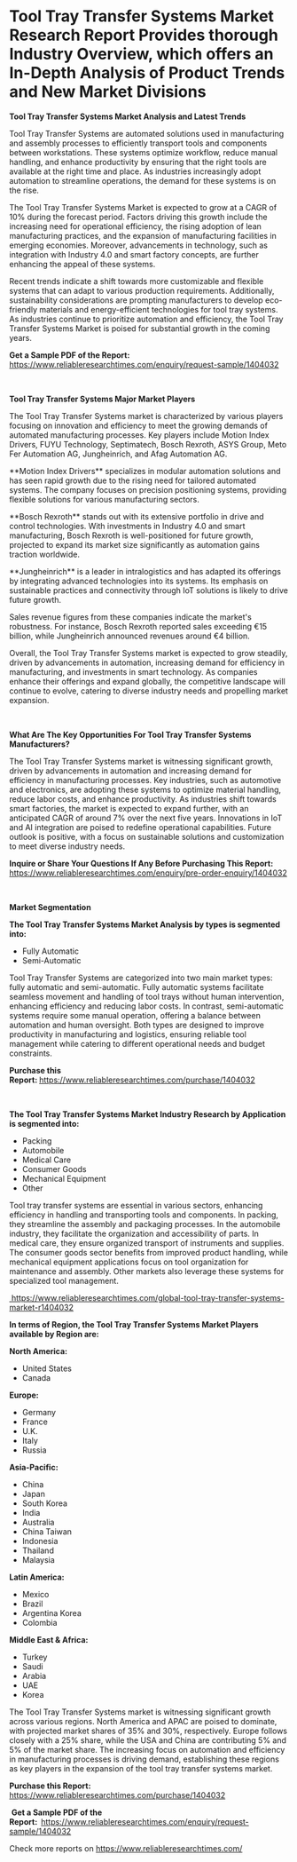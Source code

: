 <p><h1>Tool Tray Transfer Systems Market Research Report Provides thorough Industry Overview, which offers an In-Depth Analysis of Product Trends and New Market Divisions</h1></p><p><strong>Tool Tray Transfer Systems Market Analysis and Latest Trends</strong></p>
<p><p>Tool Tray Transfer Systems are automated solutions used in manufacturing and assembly processes to efficiently transport tools and components between workstations. These systems optimize workflow, reduce manual handling, and enhance productivity by ensuring that the right tools are available at the right time and place. As industries increasingly adopt automation to streamline operations, the demand for these systems is on the rise.</p><p>The Tool Tray Transfer Systems Market is expected to grow at a CAGR of 10% during the forecast period. Factors driving this growth include the increasing need for operational efficiency, the rising adoption of lean manufacturing practices, and the expansion of manufacturing facilities in emerging economies. Moreover, advancements in technology, such as integration with Industry 4.0 and smart factory concepts, are further enhancing the appeal of these systems.</p><p>Recent trends indicate a shift towards more customizable and flexible systems that can adapt to various production requirements. Additionally, sustainability considerations are prompting manufacturers to develop eco-friendly materials and energy-efficient technologies for tool tray systems. As industries continue to prioritize automation and efficiency, the Tool Tray Transfer Systems Market is poised for substantial growth in the coming years.</p></p>
<p><strong>Get a Sample PDF of the Report:&nbsp;</strong> <a href="https://www.reliableresearchtimes.com/enquiry/request-sample/1404032?utm_campaign=2193&utm_medium=2&utm_source=Github&utm_content=ia&utm_term=28032025&utm_id=tool-tray-transfer-systems">https://www.reliableresearchtimes.com/enquiry/request-sample/1404032</a></p>
<p>&nbsp;</p>
<p><strong>Tool Tray Transfer Systems Major Market Players</strong></p>
<p><p>The Tool Tray Transfer Systems market is characterized by various players focusing on innovation and efficiency to meet the growing demands of automated manufacturing processes. Key players include Motion Index Drivers, FUYU Technology, Septimatech, Bosch Rexroth, ASYS Group, Meto Fer Automation AG, Jungheinrich, and Afag Automation AG.</p><p>**Motion Index Drivers** specializes in modular automation solutions and has seen rapid growth due to the rising need for tailored automated systems. The company focuses on precision positioning systems, providing flexible solutions for various manufacturing sectors.</p><p>**Bosch Rexroth** stands out with its extensive portfolio in drive and control technologies. With investments in Industry 4.0 and smart manufacturing, Bosch Rexroth is well-positioned for future growth, projected to expand its market size significantly as automation gains traction worldwide.</p><p>**Jungheinrich** is a leader in intralogistics and has adapted its offerings by integrating advanced technologies into its systems. Its emphasis on sustainable practices and connectivity through IoT solutions is likely to drive future growth. </p><p>Sales revenue figures from these companies indicate the market's robustness. For instance, Bosch Rexroth reported sales exceeding €15 billion, while Jungheinrich announced revenues around €4 billion. </p><p>Overall, the Tool Tray Transfer Systems market is expected to grow steadily, driven by advancements in automation, increasing demand for efficiency in manufacturing, and investments in smart technology. As companies enhance their offerings and expand globally, the competitive landscape will continue to evolve, catering to diverse industry needs and propelling market expansion.</p></p>
<p>&nbsp;</p>
<p><strong>What Are The Key Opportunities For Tool Tray Transfer Systems Manufacturers?</strong></p>
<p><p>The Tool Tray Transfer Systems market is witnessing significant growth, driven by advancements in automation and increasing demand for efficiency in manufacturing processes. Key industries, such as automotive and electronics, are adopting these systems to optimize material handling, reduce labor costs, and enhance productivity. As industries shift towards smart factories, the market is expected to expand further, with an anticipated CAGR of around 7% over the next five years. Innovations in IoT and AI integration are poised to redefine operational capabilities. Future outlook is positive, with a focus on sustainable solutions and customization to meet diverse industry needs.</p></p>
<p><strong>Inquire or Share Your Questions If Any Before Purchasing This Report:</strong> <a href="https://www.reliableresearchtimes.com/enquiry/pre-order-enquiry/1404032?utm_campaign=2193&utm_medium=2&utm_source=Github&utm_content=ia&utm_term=28032025&utm_id=tool-tray-transfer-systems">https://www.reliableresearchtimes.com/enquiry/pre-order-enquiry/1404032</a></p>
<p>&nbsp;</p>
<p><strong>Market Segmentation</strong></p>
<p><strong>The Tool Tray Transfer Systems Market Analysis by types is segmented into:</strong></p>
<p><ul><li>Fully Automatic</li><li>Semi-Automatic</li></ul></p>
<p><p>Tool Tray Transfer Systems are categorized into two main market types: fully automatic and semi-automatic. Fully automatic systems facilitate seamless movement and handling of tool trays without human intervention, enhancing efficiency and reducing labor costs. In contrast, semi-automatic systems require some manual operation, offering a balance between automation and human oversight. Both types are designed to improve productivity in manufacturing and logistics, ensuring reliable tool management while catering to different operational needs and budget constraints.</p></p>
<p><strong>Purchase this Report:&nbsp;</strong><a href="https://www.reliableresearchtimes.com/purchase/1404032?utm_campaign=2193&utm_medium=2&utm_source=Github&utm_content=ia&utm_term=28032025&utm_id=tool-tray-transfer-systems">https://www.reliableresearchtimes.com/purchase/1404032</a></p>
<p>&nbsp;</p>
<p><strong>The Tool Tray Transfer Systems Market Industry Research by Application is segmented into:</strong></p>
<p><ul><li>Packing</li><li>Automobile</li><li>Medical Care</li><li>Consumer Goods</li><li>Mechanical Equipment</li><li>Other</li></ul></p>
<p><p>Tool tray transfer systems are essential in various sectors, enhancing efficiency in handling and transporting tools and components. In packing, they streamline the assembly and packaging processes. In the automobile industry, they facilitate the organization and accessibility of parts. In medical care, they ensure organized transport of instruments and supplies. The consumer goods sector benefits from improved product handling, while mechanical equipment applications focus on tool organization for maintenance and assembly. Other markets also leverage these systems for specialized tool management.</p></p>
<p><a href="https://www.reliableresearchtimes.com/global-tool-tray-transfer-systems-market-r1404032?utm_campaign=2193&utm_medium=2&utm_source=Github&utm_content=ia&utm_term=28032025&utm_id=tool-tray-transfer-systems">&nbsp;https://www.reliableresearchtimes.com/global-tool-tray-transfer-systems-market-r1404032</a></p>
<p><strong>In terms of Region, the Tool Tray Transfer Systems Market Players available by Region are:</strong></p>
<p>
    <p> <strong> North America: </strong>
        <ul>
            <li>United States</li>
            <li>Canada</li>
        </ul>
        </p> 
    <p> <strong> Europe: </strong>
        <ul>
            <li>Germany</li>
            <li>France</li>
            <li>U.K.</li>
            <li>Italy</li>
            <li>Russia</li>
        </ul>
        </p> 
    <p> <strong> Asia-Pacific: </strong>
        <ul>
            <li>China</li>
            <li>Japan</li>
            <li>South Korea</li>
            <li>India</li>
            <li>Australia</li>
            <li>China Taiwan</li>
            <li>Indonesia</li>
            <li>Thailand</li>
            <li>Malaysia</li>
        </ul>
        </p> 
    <p> <strong> Latin America: </strong>
        <ul>
            <li>Mexico</li>
            <li>Brazil</li>
            <li>Argentina Korea</li>
            <li>Colombia</li>
        </ul>
        </p> 
    <p> <strong> Middle East & Africa: </strong>
        <ul>
            <li>Turkey</li>
            <li>Saudi</li>
            <li>Arabia</li>
            <li>UAE</li>
            <li>Korea</li>
        </ul>
    </p>
    </p>
<p><p>The Tool Tray Transfer Systems market is witnessing significant growth across various regions. North America and APAC are poised to dominate, with projected market shares of 35% and 30%, respectively. Europe follows closely with a 25% share, while the USA and China are contributing 5% and 5% of the market share. The increasing focus on automation and efficiency in manufacturing processes is driving demand, establishing these regions as key players in the expansion of the tool tray transfer systems market.</p></p>
<p><strong>Purchase this Report: </strong><a href="https://www.reliableresearchtimes.com/purchase/1404032?utm_campaign=2193&utm_medium=2&utm_source=Github&utm_content=ia&utm_term=28032025&utm_id=tool-tray-transfer-systems">https://www.reliableresearchtimes.com/purchase/1404032</a></p>
<p>&nbsp;<strong>Get a Sample PDF of the Report:&nbsp;&nbsp;</strong><a href="https://www.reliableresearchtimes.com/enquiry/request-sample/1404032?utm_campaign=2193&utm_medium=2&utm_source=Github&utm_content=ia&utm_term=28032025&utm_id=tool-tray-transfer-systems">https://www.reliableresearchtimes.com/enquiry/request-sample/1404032</a></p>
<p><strong></strong></p>
<p>Check more reports on <a href="https://www.reliableresearchtimes.com/?utm_campaign=2193&utm_medium=2&utm_source=Github&utm_content=ia&utm_term=28032025&utm_id=tool-tray-transfer-systems">https://www.reliableresearchtimes.com/</a></p>